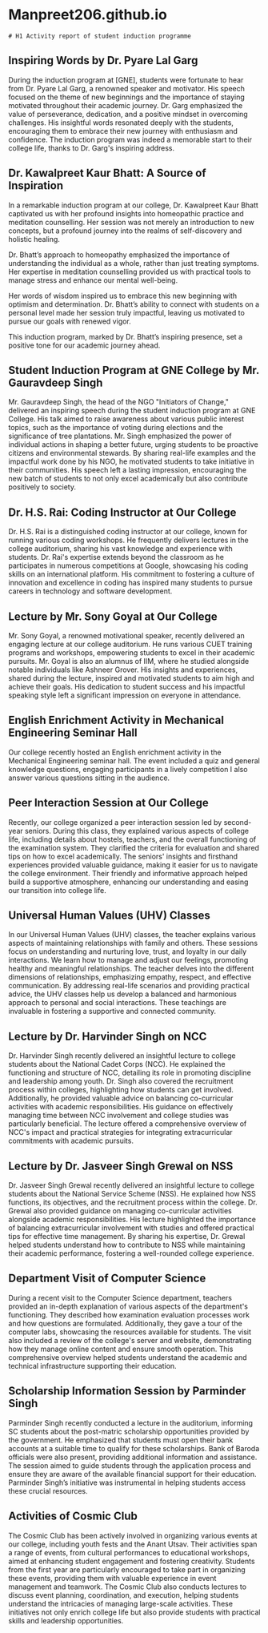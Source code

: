 # Manpreet206.github.io
	# H1 Activity report of student induction programme 

 

## Inspiring Words by Dr. Pyare Lal Garg
During the induction program at [GNE], students were fortunate to hear from Dr. Pyare Lal Garg, a renowned speaker and motivator. His speech focused on the theme of new beginnings and the importance of staying motivated throughout their academic journey. Dr. Garg emphasized the value of perseverance, dedication, and a positive mindset in overcoming challenges. His insightful words resonated deeply with the students, encouraging them to embrace their new journey with enthusiasm and confidence. The induction program was indeed a memorable start to their college life, thanks to Dr. Garg's inspiring address.

## Dr. Kawalpreet Kaur Bhatt: A Source of Inspiration
In a remarkable induction program at our college, Dr. Kawalpreet Kaur Bhatt captivated us with her profound insights into homeopathic practice and meditation counselling. Her session was not merely an introduction to new concepts, but a profound journey into the realms of self-discovery and holistic healing.

Dr. Bhatt’s approach to homeopathy emphasized the importance of understanding the individual as a whole, rather than just treating symptoms. Her expertise in meditation counselling provided us with practical tools to manage stress and enhance our mental well-being.

Her words of wisdom inspired us to embrace this new beginning with optimism and determination. Dr. Bhatt’s ability to connect with students on a personal level made her session truly impactful, leaving us motivated to pursue our goals with renewed vigor.

This induction program, marked by Dr. Bhatt’s inspiring presence, set a positive tone for our academic journey ahead.

## Student Induction Program at GNE College by Mr. Gauravdeep Singh
 Mr. Gauravdeep Singh, the head of the NGO "Initiators of Change," delivered an inspiring speech during the student induction program at GNE College. His talk aimed to raise awareness about various public interest topics, such as the importance of voting during elections and the significance of tree plantations. Mr. Singh emphasized the power of individual actions in shaping a better future, urging students to be proactive citizens and environmental stewards. By sharing real-life examples and the impactful work done by his NGO, he motivated students to take initiative in their communities. His speech left a lasting impression, encouraging the new batch of students to not only excel academically but also contribute positively to society.

## Dr. H.S. Rai: Coding Instructor at Our College
Dr. H.S. Rai is a distinguished coding instructor at our college, known for running various coding workshops. He frequently delivers lectures in the college auditorium, sharing his vast knowledge and experience with students. Dr. Rai's expertise extends beyond the classroom as he participates in numerous competitions at Google, showcasing his coding skills on an international platform. His commitment to fostering a culture of innovation and excellence in coding has inspired many students to pursue careers in technology and software development.

## Lecture by Mr. Sony Goyal at Our College
Mr. Sony Goyal, a renowned motivational speaker, recently delivered an engaging lecture at our college auditorium. He runs various CUET training programs and workshops, empowering students to excel in their academic pursuits. Mr. Goyal is also an alumnus of IIM, where he studied alongside notable individuals like Ashneer Grover. His insights and experiences, shared during the lecture, inspired and motivated students to aim high and achieve their goals. His dedication to student success and his impactful speaking style left a significant impression on everyone in attendance.

## English Enrichment Activity in Mechanical Engineering Seminar Hall
Our college recently hosted an English enrichment activity in the Mechanical Engineering seminar hall. The event included a quiz and general knowledge questions, engaging participants in a lively competition I also answer various questions sitting in the audience.

## Peer Interaction Session at Our College
Recently, our college organized a peer interaction session led by second-year seniors. During this class, they explained various aspects of college life, including details about hostels, teachers, and the overall functioning of the examination system. They clarified the criteria for evaluation and shared tips on how to excel academically. The seniors' insights and firsthand experiences provided valuable guidance, making it easier for us to navigate the college environment. Their friendly and informative approach helped build a supportive atmosphere, enhancing our understanding and easing our transition into college life.

## Universal Human Values (UHV) Classes
In our Universal Human Values (UHV) classes, the teacher explains various aspects of maintaining relationships with family and others. These sessions focus on understanding and nurturing love, trust, and loyalty in our daily interactions. We learn how to manage and adjust our feelings, promoting healthy and meaningful relationships. The teacher delves into the different dimensions of relationships, emphasizing empathy, respect, and effective communication. By addressing real-life scenarios and providing practical advice, the UHV classes help us develop a balanced and harmonious approach to personal and social interactions. These teachings are invaluable in fostering a supportive and connected community.

## Lecture by Dr. Harvinder Singh on NCC
 Dr. Harvinder Singh recently delivered an insightful lecture to college students about the National Cadet Corps (NCC). He explained the functioning and structure of NCC, detailing its role in promoting discipline and leadership among youth. Dr. Singh also covered the recruitment process within colleges, highlighting how students can get involved. Additionally, he provided valuable advice on balancing co-curricular activities with academic responsibilities. His guidance on effectively managing time between NCC involvement and college studies was particularly beneficial. The lecture offered a comprehensive overview of NCC's impact and practical strategies for integrating extracurricular commitments with academic pursuits.

## Lecture by Dr. Jasveer Singh Grewal on NSS

Dr. Jasveer Singh Grewal recently delivered an insightful lecture to college students about the National Service Scheme (NSS). He explained how NSS functions, its objectives, and the recruitment process within the college. Dr. Grewal also provided guidance on managing co-curricular activities alongside academic responsibilities. His lecture highlighted the importance of balancing extracurricular involvement with studies and offered practical tips for effective time management. By sharing his expertise, Dr. Grewal helped students understand how to contribute to NSS while maintaining their academic performance, fostering a well-rounded college experience.

## Department Visit of Computer Science

During a recent visit to the Computer Science department, teachers provided an in-depth explanation of various aspects of the department's functioning. They described how examination evaluation processes work and how questions are formulated. Additionally, they gave a tour of the computer labs, showcasing the resources available for students. The visit also included a review of the college's server and website, demonstrating how they manage online content and ensure smooth operation. This comprehensive overview helped students understand the academic and technical infrastructure supporting their education.

## Scholarship Information Session by Parminder Singh

Parminder Singh recently conducted a lecture in the auditorium, informing SC students about the post-matric scholarship opportunities provided by the government. He emphasized that students must open their bank accounts at a suitable time to qualify for these scholarships. Bank of Baroda officials were also present, providing additional information and assistance. The session aimed to guide students through the application process and ensure they are aware of the available financial support for their education. Parminder Singh’s initiative was instrumental in helping students access these crucial resources.

## Activities of Cosmic Club
The Cosmic Club has been actively involved in organizing various events at our college, including youth fests and the Anant Utsav. Their activities span a range of events, from cultural performances to educational workshops, aimed at enhancing student engagement and fostering creativity. Students from the first year are particularly encouraged to take part in organizing these events, providing them with valuable experience in event management and teamwork. The Cosmic Club also conducts lectures to discuss event planning, coordination, and execution, helping students understand the intricacies of managing large-scale activities. These initiatives not only enrich college life but also provide students with practical skills and leadership opportunities.
